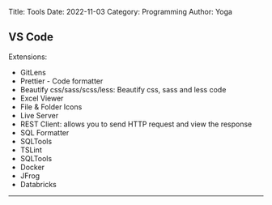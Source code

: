 Title: Tools
Date: 2022-11-03
Category: Programming
Author: Yoga

## VS Code

Extensions:

 - GitLens 
 - Prettier - Code formatter
 - Beautify css/sass/scss/less: Beautify css, sass and less code
 - Excel Viewer
 - File & Folder Icons
 - Live Server
 - REST Client: allows you to send HTTP request and view the response
 - SQL Formatter
 - SQLTools
 - TSLint
 - SQLTools
 - Docker
 - JFrog
 - Databricks

---

